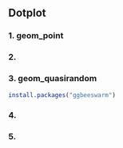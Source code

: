 ## Dotplot


### 1. geom_point
### 2.
### 3. geom_quasirandom
```r
install.packages("ggbeeswarm")
```

### 4.
### 5.

